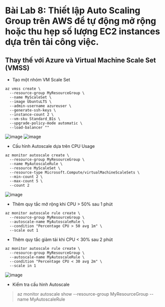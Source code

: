 # Bài Lab 8: Thiết lập Auto Scaling Group trên AWS để tự động mở rộng hoặc thu hẹp số lượng EC2 instances dựa trên tải công việc.
## Thay thế với Azure và Virtual Machine Scale Set (VMSS)

* Tạo một nhóm VM Scale Set
```
az vmss create \
  --resource-group MyResourceGroup \
  --name MyScaleSet \
  --image UbuntuLTS \
  --admin-username azureuser \
  --generate-ssh-keys \
  --instance-count 2 \
  --vm-sku Standard_B1s \
  --upgrade-policy-mode automatic \
  --load-balancer ""
```
![image](https://github.com/user-attachments/assets/bc3a611b-408a-494a-ac4b-9f7246d0ad6c)
![image](https://github.com/user-attachments/assets/a8cc7de9-1473-4990-83df-a17e086df0ff)

* Cấu hình Autoscale dựa trên CPU Usage
```
az monitor autoscale create \
  --resource-group MyResourceGroup \
  --name MyAutoscaleRule \
  --resource MyScaleSet \
  --resource-type Microsoft.Compute/virtualMachineScaleSets \
  --min-count 2 \
  --max-count 5 \
  --count 2
```
![image](https://github.com/user-attachments/assets/53d8f96b-0084-4fe8-90ef-773708bbb284)

* Thêm quy tắc mở rộng khi CPU > 50% sau 1 phút
```
az monitor autoscale rule create \
  --resource-group MyResourceGroup \
  --autoscale-name MyAutoscaleRule \
  --condition "Percentage CPU > 50 avg 1m" \
  --scale out 1
```
* Thêm quy tắc giảm tải khi CPU < 30% sau 2 phút
```
az monitor autoscale rule create \
  --resource-group MyResourceGroup \
  --autoscale-name MyAutoscaleRule \
  --condition "Percentage CPU < 30 avg 2m" \
  --scale in 1
```
![image](https://github.com/user-attachments/assets/56f5d857-f6ec-4a00-b6c0-266d254a2e7a)

* Kiểm tra cấu hình Autoscale
>az monitor autoscale show --resource-group MyResourceGroup --name MyAutoscaleRule



